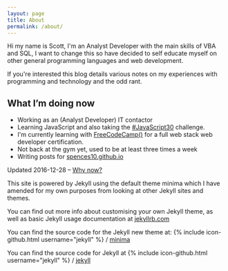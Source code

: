 ```yaml
---
layout: page
title: About
permalink: /about/
---
```


Hi my name is Scott, I'm an Analyst Developer with the main skills of VBA and SQL, I want to change this so have decided to self educate myself on other general programming languages and web development. 

If you're interested this blog details various notes on my experiences with programming and technology and the odd rant. 

## What I’m doing now

* Working as an (Analyst Developer) IT contactor
* Learning JavaScript and also taking the [#JavaScript30](https://javascript30.com/) challenge. 
* I'm currently learning with [FreeCodeCamp()](https://www.freecodecamp.com) for a full web stack web developer certification. 
* Not back at the gym yet, used to be at least three times a week
* Writing posts for [spences10.github.io](https://spences10.github.io)

Updated 2016-12-28 – [Why now?](http://nownownow.com/about)

This site is powered by Jekyll using the default theme minima which I have amended for my own purposes from looking at other Jekyll sites and themes. 

You can find out more info about customising your own Jekyll theme, as well as basic Jekyll usage documentation at [jekyllrb.com](http://jekyllrb.com/) 

You can find the source code for the Jekyll new theme at: {% include icon-github.html username="jekyll" %} / [minima](https://github.com/jekyll/minima) 

You can find the source code for Jekyll at {% include icon-github.html username="jekyll" %} / [jekyll](https://github.com/jekyll/jekyll)